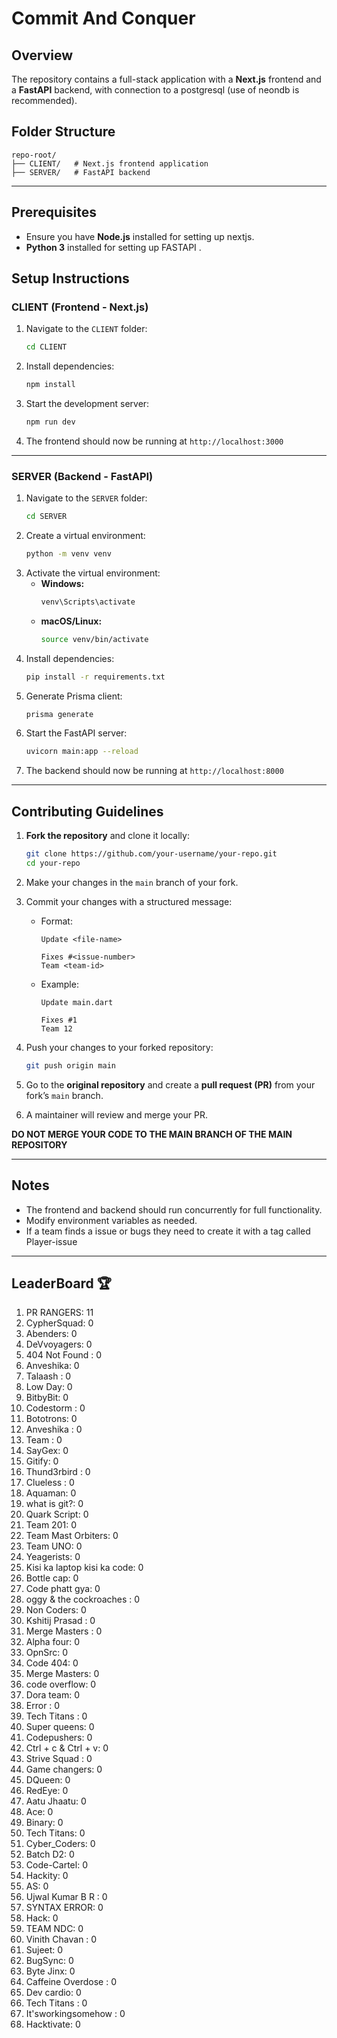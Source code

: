 # Commit And Conquer

## Overview
The repository contains a full-stack application with a **Next.js** frontend and a **FastAPI** backend, with connection to a postgresql (use of neondb is recommended).

## Folder Structure
```
repo-root/
├── CLIENT/   # Next.js frontend application
├── SERVER/   # FastAPI backend
```

---

## Prerequisites
- Ensure you have **Node.js** installed for setting up nextjs.
-  **Python 3** installed for setting up FASTAPI .


## Setup Instructions

### CLIENT (Frontend - Next.js)

1. Navigate to the `CLIENT` folder:
   ```sh
   cd CLIENT
   ```
2. Install dependencies:
   ```sh
   npm install
   ```
3. Start the development server:
   ```sh
   npm run dev
   ```
4. The frontend should now be running at `http://localhost:3000`

---

### SERVER (Backend - FastAPI)

1. Navigate to the `SERVER` folder:
   ```sh
   cd SERVER
   ```
2. Create a virtual environment:
   ```sh
   python -m venv venv
   ```
3. Activate the virtual environment:
   - **Windows:**
     ```sh
     venv\Scripts\activate
     ```
   - **macOS/Linux:**
     ```sh
     source venv/bin/activate
     ```
4. Install dependencies:
   ```sh
   pip install -r requirements.txt
   ```
5. Generate Prisma client:
   ```sh
   prisma generate
   ```
6. Start the FastAPI server:
   ```sh
   uvicorn main:app --reload
   ```
7. The backend should now be running at `http://localhost:8000`

---


## Contributing Guidelines


1. **Fork the repository** and clone it locally:
   
   ```sh
   git clone https://github.com/your-username/your-repo.git
   cd your-repo
   ```
4. Make your changes in the `main` branch of your fork.
5. Commit your changes with a structured message:
   - Format:
     ```
     Update <file-name>
     
     Fixes #<issue-number>  
     Team <team-id>
     ```
   - Example:
     ```
     Update main.dart
     
     Fixes #1  
     Team 12
     ```
6. Push your changes to your forked repository:
   ```sh
   git push origin main
   ```
7. Go to the **original repository** and create a **pull request (PR)** from your fork’s `main` branch.

8. A maintainer will review and merge your PR.

 **DO NOT MERGE YOUR CODE TO THE MAIN BRANCH OF THE MAIN REPOSITORY**

---



## Notes
- The frontend and backend should run concurrently for full functionality.
- Modify environment variables as needed.
- If a team finds a issue or bugs they need to create it with a tag called Player-issue

---

## LeaderBoard 🏆

<!-- LEADERBOARD_START -->
1. PR RANGERS: 11
2. CypherSquad: 0
3. Abenders: 0
4. DeVvoyagers: 0
5. 404 Not Found : 0
6. Anveshika: 0
7. Talaash : 0
8. Low Day: 0
9. BitbyBit: 0
10. Codestorm : 0
11. Bototrons: 0
12. Anveshika : 0
13. Team : 0
14. SayGex: 0
15. Gitify: 0
16. Thund3rbird : 0
17. Clueless : 0
18. Aquaman: 0
19. what is git?: 0
20. Quark Script: 0
21. Team 201: 0
22. Team Mast Orbiters: 0
23. Team UNO: 0
24. Yeagerists: 0
25. Kisi ka laptop kisi ka code: 0
26. Bottle cap: 0
27. Code phatt gya: 0
28. oggy & the cockroaches : 0
29. Non Coders: 0
30. Kshitij Prasad : 0
31. Merge Masters : 0
32. Alpha four: 0
33. OpnSrc: 0
34. Code 404: 0
35. Merge Masters: 0
36. code overflow: 0
37. Dora team: 0
38. Error : 0
39. Tech Titans : 0
40. Super queens: 0
41. Codepushers: 0
42. Ctrl + c & Ctrl + v: 0
43. Strive Squad : 0
44. Game changers: 0
45. DQueen: 0
46. RedEye: 0
47. Aatu Jhaatu: 0
48. Ace: 0
49. Binary: 0
50. Tech Titans: 0
51. Cyber_Coders: 0
52. Batch D2: 0
53. Code-Cartel: 0
54. Hackity: 0
55. AS: 0
56. Ujwal Kumar B R : 0
57. SYNTAX ERROR: 0
58. Hack: 0
59. TEAM NDC: 0
60. Vinith Chavan : 0
61. Sujeet: 0
62. BugSync: 0
63. Byte Jinx: 0
64. Caffeine Overdose : 0
65. Dev cardio: 0
66. Tech Titans : 0
67. It'sworkingsomehow : 0
68. Hacktivate: 0
<!-- LEADERBOARD_END -->

